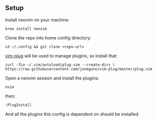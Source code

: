 ## Setup

Install neovim on your machine:

`brew install neovim`

Clone the repo into home config directory:

`cd ~/.config && git clone <repo-url>`

[vim-plug](https://github.com/junegunn/vim-plug) will be used to manage plugins, so install that:

`curl -fLo ~/.vim/autoload/plug.vim --create-dirs \
    https://raw.githubusercontent.com/junegunn/vim-plug/master/plug.vim`

Open a neovim session and install the plugins:

`nvim`

then:

`:PlugInstall`

And all the plugins this config is dependent on should be installed.



